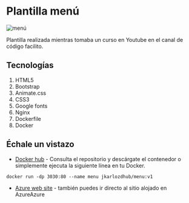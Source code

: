 # Plantilla menú

![menú](Images/menú.png)

Plantilla realizada mientras tomaba un curso en Youtube en el canal de código facilito.

## Tecnologías

1. HTML5
2. Bootstrap
3. Animate.css
4. CSS3
5. Google fonts
6. Nginx
7. Dockerfile
8. Docker
   
## Échale un vistazo

+ [Docker hub](https://hub.docker.com/r/jkarlozdhub/menu) - Consulta el repositorio y descárgate el contenedor o simplemente ejecuta la siguiente línea en tu Docker.

`docker run -dp 3030:80 --name menu jkarlozdhub/menu:v1`

+ [Azure web site](https://menuweb.azurewebsites.net/) - también puedes ir directo al sitio alojado en AzureAzure
